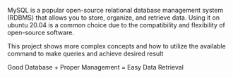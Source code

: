 MySQL is a popular open-source relational database management system (RDBMS) that allows you to store, organize, and retrieve data. Using it on ubuntu 20.04 is a common choice due to the compatibility and flexibility of open-source software.

This project shows more complex concepts and how to utilize the available command to make queries and achieve desired result

Good Database + Proper Management = Easy Data Retrieval
